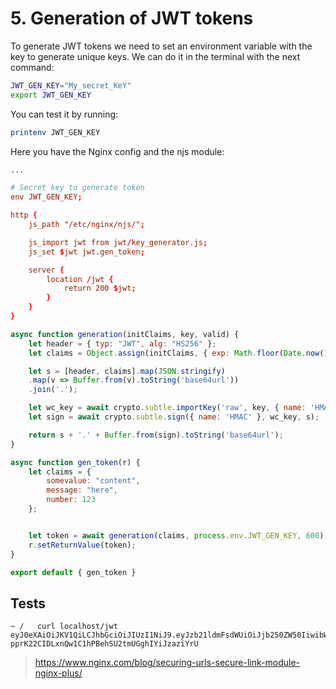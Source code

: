 # 5. Generation of JWT tokens

To generate JWT tokens we need to set an environment variable with the key to generate unique keys. We can do it in the terminal with the next command:

```sh
JWT_GEN_KEY="My_secret_KeY"
export JWT_GEN_KEY
```

You can test it by running:

```sh
printenv JWT_GEN_KEY
```

Here you have the Nginx config and the njs module:

```conf
...

# Secret key to generate token
env JWT_GEN_KEY;

http {
    js_path "/etc/nginx/njs/";

    js_import jwt from jwt/key_generator.js;
    js_set $jwt jwt.gen_token;

    server {
        location /jwt {
            return 200 $jwt;
        }
    }
}
```

```js
async function generation(initClaims, key, valid) {
    let header = { typ: "JWT", alg: "HS256" };
    let claims = Object.assign(initClaims, { exp: Math.floor(Date.now() / 1000) + valid });

    let s = [header, claims].map(JSON.stringify)
    .map(v => Buffer.from(v).toString('base64url'))
    .join('.');

    let wc_key = await crypto.subtle.importKey('raw', key, { name: 'HMAC', hash: 'SHA-256' }, false, [ 'sign' ]);
    let sign = await crypto.subtle.sign({ name: 'HMAC' }, wc_key, s);

    return s + '.' + Buffer.from(sign).toString('base64url');
}

async function gen_token(r) {
    let claims = {
        somevalue: "content",
        message: "here",
        number: 123
    };


    let token = await generation(claims, process.env.JWT_GEN_KEY, 600)
    r.setReturnValue(token);
}

export default { gen_token }
```

## Tests

```
~ /   curl localhost/jwt
eyJ0eXAiOiJKV1QiLCJhbGciOiJIUzI1NiJ9.eyJzb21ldmFsdWUiOiJjb250ZW50IiwibWVzc2FnZSI6ImhlcmUiLCJudW1iZXIiOjEyMywiZXhwIjoxNjc1MjEwNTk1fQ.-pprK22CIDLxnQw1C1hPBehSU2tmUGghIYiJzaziYrU
```

> https://www.nginx.com/blog/securing-urls-secure-link-module-nginx-plus/
